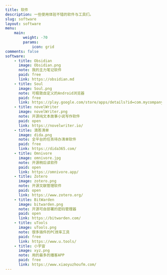 ```yaml
---
title: 软件
description: 一些使用体验不错的软件与工具们。
slug: software
layout: software
menu:
    main: 
        weight: -70
        params:
            icon: grid
comments: false
software: 
    - title: Obsidian
      image: Obsidian.png
      note: 我的主力笔记软件
      paid: free
      link: https://obsidian.md
    - title: Soul
      image: Soul.png
      note: 可极致自定义的Android浏览器
      paid: free
      link: https://play.google.com/store/apps/details?id=com.mycompany.app.soulbrowser
    - title: novelWriter
      image: novelWriter.png
      note: 开源纯文本故事小说写作软件
      paid: open
      link: https://novelwriter.io/
    - title: 滴答清单
      image: dida.png
      note: 全平台的任务待办清单软件
      paid: free
      link: https://dida365.com/
    - title: Omnivore
      image: omnivore.jpg
      note: 开源稍后读软件
      paid: open
      link: https://omnivore.app/
    - title: Zotero
      image: zotero.png
      note: 开源文献管理软件
      paid: open
      link: https://www.zotero.org/
    - title: BitWarden
      image: bitwarden.png
      note: 开源可自部署的密码管理器
      paid: open
      link: https://bitwarden.com/
    - title: uTools
      image: uTools.png
      note: 很多插件的PC效率工具
      paid: free
      link: https://www.u.tools/
    - title: 小宇宙
      image: xyz.png
      note: 用的最多的播客APP
      paid: free
      link: https://www.xiaoyuzhoufm.com/
---
```

